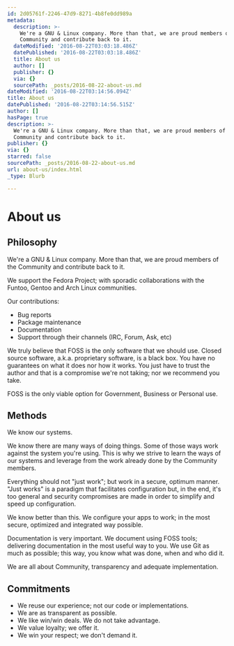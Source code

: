 ```yaml
---
id: 2d05761f-2246-47d9-8271-4b8fe0dd989a
metadata:
  description: >-
    We're a GNU & Linux company. More than that, we are proud members of the
    Community and contribute back to it.
  dateModified: '2016-08-22T03:03:18.486Z'
  datePublished: '2016-08-22T03:03:18.486Z'
  title: About us
  author: []
  publisher: {}
  via: {}
  sourcePath: _posts/2016-08-22-about-us.md
dateModified: '2016-08-22T03:14:56.094Z'
title: About us
datePublished: '2016-08-22T03:14:56.515Z'
author: []
hasPage: true
description: >-
  We're a GNU & Linux company. More than that, we are proud members of the
  Community and contribute back to it.
publisher: {}
via: {}
starred: false
sourcePath: _posts/2016-08-22-about-us.md
url: about-us/index.html
_type: Blurb

---
```

# About us

## **Philosophy**

We're a GNU & Linux company. More than that, we are proud members of the Community and contribute back to it.

We support the Fedora Project; with sporadic collaborations with the Funtoo, Gentoo and Arch Linux communities.

Our contributions:

* Bug reports
* Package maintenance
* Documentation
* Support through their channels (IRC, Forum, Ask, etc)

We truly believe that FOSS is the only software that we should use. Closed source software, a.k.a. proprietary software, is a black box. You have no guarantees on what it does nor how it works. You just have to trust the author and that is a compromise we're not taking; nor we recommend you take.

FOSS is the only viable option for Government, Business or Personal use.

## **Methods**

We know our systems.

We know there are many ways of doing things. Some of those ways work against the system you're using. This is why we strive to learn the ways of our systems and leverage from the work already done by the Community members.

Everything should not "just work"; but work in a secure, optimum manner. "Just works" is a paradigm that facilitates configuration but, in the end, it's too general and security compromises are made in order to simplify and speed up configuration.

We know better than this. We configure your apps to work; in the most secure, optimized and integrated way possible.

Documentation is very important. We document using FOSS tools; delivering documentation in the most useful way to you. We use Git as much as possible; this way, you know what was done, when and who did it.

We are all about Community, transparency and adequate implementation.

## **Commitments**

* We reuse our experience; not our code or implementations.
* We are as transparent as possible.
* We like win/win deals. We do not take advantage.
* We value loyalty; we offer it.
* We win your respect; we don't demand it.